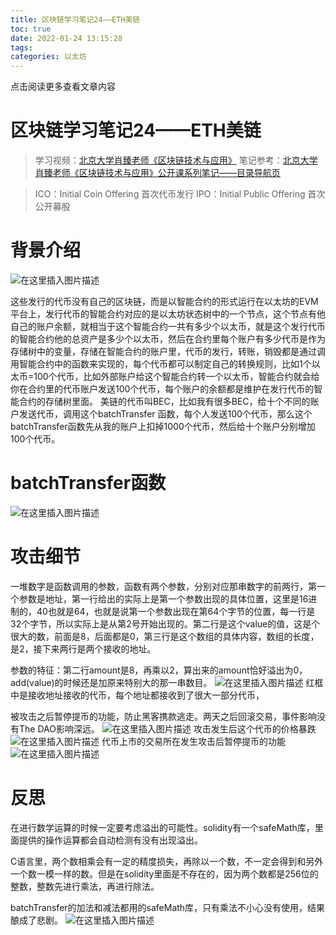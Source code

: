 ```yaml
---
title: 区块链学习笔记24——ETH美链
toc: true
date: 2022-01-24 13:15:28
tags: 
categories: 以太坊
---
```


​​点击阅读更多查看文章内容<!--more-->

# 区块链学习笔记24——ETH美链
> 学习视频：[北京大学肖臻老师《区块链技术与应用》](https://www.bilibili.com/video/BV1Vt411X7JF)
笔记参考：[北京大学肖臻老师《区块链技术与应用》公开课系列笔记——目录导航页](https://blog.csdn.net/Mu_Xiaoye/article/details/104299664)

>ICO：Initial Coin Offering  首次代币发行
>IPO：Initial Public Offering 首次公开募股

# 背景介绍
![在这里插入图片描述](https://cdn.jsdelivr.net/gh/shnpd/blog-pic@main/csdn/fc8f072bc7fc8591546ac79a57f32c2d_1740930710198.png)


这些发行的代币没有自己的区块链，而是以智能合约的形式运行在以太坊的EVM平台上，发行代币的智能合约对应的是以太坊状态树中的一个节点，这个节点有他自己的账户余额，就相当于这个智能合约一共有多少个以太币，就是这个发行代币的智能合约他的总资产是多少个以太币，然后在合约里每个账户有多少代币是作为存储树中的变量，存储在智能合约的账户里，代币的发行，转账，销毁都是通过调用智能合约中的函数来实现的，每个代币都可以制定自己的转换规则，比如1个以太币=100个代币，比如外部账户给这个智能合约转一个以太币，智能合约就会给你在合约里的代币账户发送100个代币，每个账户的余额都是维护在发行代币的智能合约的存储树里面。
美链的代币叫BEC，比如我有很多BEC，给十个不同的账户发送代币，调用这个batchTransfer 函数，每个人发送100个代币，那么这个batchTransfer函数先从我的账户上扣掉1000个代币，然后给十个账户分别增加100个代币。

# batchTransfer函数
![在这里插入图片描述](https://cdn.jsdelivr.net/gh/shnpd/blog-pic@main/csdn/5bb353882a60bc82f4646bc07b27327d_1740930710198.png)
# 攻击细节
一堆数字是函数调用的参数，函数有两个参数，分别对应那串数字的前两行，第一个参数是地址，第一行给出的实际上是第一个参数出现的具体位置，这里是16进制的，40也就是64，也就是说第一个参数出现在第64个字节的位置，每一行是32个字节，所以实际上是从第2号开始出现的。第二行是这个value的值，这是个很大的数，前面是8，后面都是0，第三行是这个数组的具体内容，数组的长度，是2，接下来两行是两个接收的地址。

参数的特征：第二行amount是8，再乘以2，算出来的amount恰好溢出为0，add(value)的时候还是加原来特别大的那一串数目。
![在这里插入图片描述](https://cdn.jsdelivr.net/gh/shnpd/blog-pic@main/csdn/b887e8267c60986ca87ad23986b7f822_1740930710198.png)
红框中是接收地址接收的代币，每个地址都接收到了很大一部分代币， 

被攻击之后暂停提币的功能，防止黑客携款逃走。两天之后回滚交易，事件影响没有The DAO影响深远。
![在这里插入图片描述](https://cdn.jsdelivr.net/gh/shnpd/blog-pic@main/csdn/60d622d7c275281f37302e5feb1869f9_1740930710198.png)
攻击发生后这个代币的价格暴跌
![在这里插入图片描述](https://cdn.jsdelivr.net/gh/shnpd/blog-pic@main/csdn/2db2d132bf857e003c0ecf59fcca594f_1740930710198.png)
代币上市的交易所在发生攻击后暂停提币的功能
![在这里插入图片描述](https://cdn.jsdelivr.net/gh/shnpd/blog-pic@main/csdn/1c53e5a6536fcc97a0d947772880fb25_1740930718336.png)
# 反思
在进行数学运算的时候一定要考虑溢出的可能性。solidity有一个safeMath库，里面提供的操作运算都会自动检测有没有出现溢出。

C语言里，两个数相乘会有一定的精度损失，再除以一个数，不一定会得到和另外一个数一模一样的数。但是在solidity里面是不存在的，因为两个数都是256位的整数，整数先进行乘法，再进行除法。

batchTransfer的加法和减法都用的safeMath库，只有乘法不小心没有使用，结果酿成了悲剧。
![在这里插入图片描述](https://cdn.jsdelivr.net/gh/shnpd/blog-pic@main/csdn/9eb43b84bcebd949dfee71c62da3affd_1740930718336.png)


